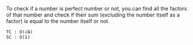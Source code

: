 To check if a number is perfect number or not, you can find all the 
factors of that number and check if their sum (excluding the number itself as a factor) 
is equal to the number itself or not.
    
    TC : O(√A)
    SC : O(1)